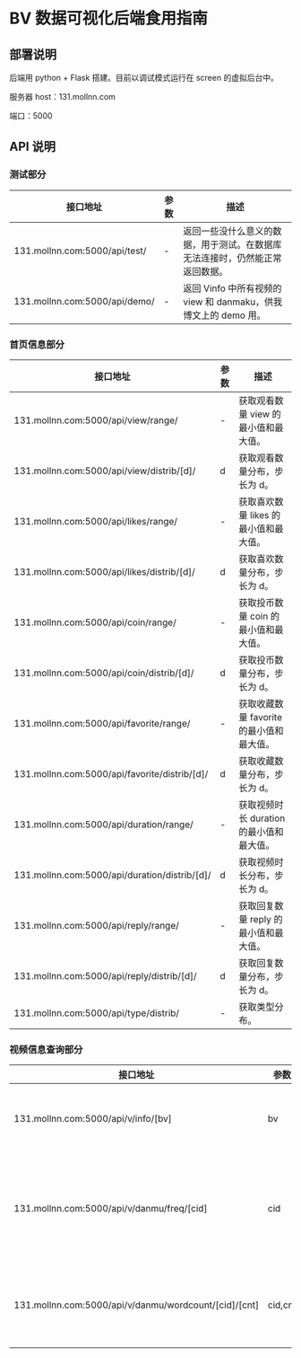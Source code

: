 # BV 数据可视化后端食用指南

## 部署说明

后端用 python + Flask 搭建。目前以调试模式运行在 screen 的虚拟后台中。

服务器 host：131.mollnn.com

端口：5000

## API 说明

### 测试部分

| 接口地址                      | 参数 | 描述                                                         |
| ----------------------------- | ---- | ------------------------------------------------------------ |
| 131.mollnn.com:5000/api/test/ | -    | 返回一些没什么意义的数据，用于测试。在数据库无法连接时，仍然能正常返回数据。 |
| 131.mollnn.com:5000/api/demo/ | -    | 返回 Vinfo 中所有视频的 view 和 danmaku，供我博文上的 demo 用。 |

### 首页信息部分

| 接口地址                                  | 参数 | 描述                                 |
| ----------------------------------------- | ---- | ------------------------------------ |
| 131.mollnn.com:5000/api/view/range/       | -    | 获取观看数量 view 的最小值和最大值。 |
| 131.mollnn.com:5000/api/view/distrib/[d]/ | d    | 获取观看数量分布，步长为 d。         |
| 131.mollnn.com:5000/api/likes/range/       | -    | 获取喜欢数量 likes 的最小值和最大值。 |
| 131.mollnn.com:5000/api/likes/distrib/[d]/ | d    | 获取喜欢数量分布，步长为 d。         |
| 131.mollnn.com:5000/api/coin/range/       | -    | 获取投币数量 coin 的最小值和最大值。 |
| 131.mollnn.com:5000/api/coin/distrib/[d]/ | d    | 获取投币数量分布，步长为 d。         |
| 131.mollnn.com:5000/api/favorite/range/       | -    | 获取收藏数量 favorite 的最小值和最大值。 |
| 131.mollnn.com:5000/api/favorite/distrib/[d]/ | d    | 获取收藏数量分布，步长为 d。         |
| 131.mollnn.com:5000/api/duration/range/       | -    | 获取视频时长 duration 的最小值和最大值。 |
| 131.mollnn.com:5000/api/duration/distrib/[d]/ | d    | 获取视频时长分布，步长为 d。         |
| 131.mollnn.com:5000/api/reply/range/       | -    | 获取回复数量 reply 的最小值和最大值。 |
| 131.mollnn.com:5000/api/reply/distrib/[d]/ | d    | 获取回复数量分布，步长为 d。         |
| 131.mollnn.com:5000/api/type/distrib/ | -    | 获取类型分布。        |

### 视频信息查询部分

| 接口地址                                              | 参数    | 描述                                                         |
| ----------------------------------------------------- | ------- | ------------------------------------------------------------ |
| 131.mollnn.com:5000/api/v/info/[bv]                   | bv      | 获取视频 bv 的信息，以字典形式返回。                         |
| 131.mollnn.com:5000/api/v/danmu/freq/[cid]            | cid     | 获取弹幕表 cid 的弹幕关于视频时间 floattime 的分布，步长为秒。 |
| 131.mollnn.com:5000/api/v/danmu/wordcount/[cid]/[cnt] | cid,cnt | 获取弹幕表 cid 中出现频率最高的至多 cnt 个词。               |

